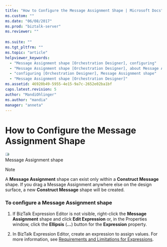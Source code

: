 ```yaml
---
title: "How to Configure the Message Assignment Shape | Microsoft Docs"
ms.custom: ""
ms.date: "06/08/2017"
ms.prod: "biztalk-server"
ms.reviewer: ""

ms.suite: ""
ms.tgt_pltfrm: ""
ms.topic: "article"
helpviewer_keywords: 
  - "Message Assignment shape [Orchestration Designer], configuring"
  - "Message Assignment shape [Orchestration Designer], about Message Assignment shape"
  - "configuring [Orchestration Designer], Message Assignment shape"
  - "Message Assignment shape [Orchestration Designer]"
ms.assetid: 46920b49-5955-4e15-9a7c-2652e02ba1bf
caps.latest.revision: 5
author: "MandiOhlinger"
ms.author: "mandia"
manager: "anneta"
---
```

# How to Configure the Message Assignment Shape
![](../core/media/ebiz-orch-assign.gif "ebiz_orch_assign")  
Message Assignment shape  
  
> [!NOTE]
>  A **Message Assignment** shape can exist only within a **Construct Message** shape. If you drag a Message Assignment anywhere else on the design surface, a new **Construct Message** shape will be created.  
  
### To configure a Message Assignment shape  
  
1.  If BizTalk Expression Editor is not visible, right-click the **Message Assignment** shape and click **Edit Expression** or, in the Properties window, click the **Ellipsis** (**...**) button for the **Expression** property.  
  
2.  In BizTalk Expression Editor, create an expression to assign values. For more information, see [Requirements and Limitations for Expressions](../core/requirements-and-limitations-for-expressions.md).